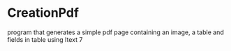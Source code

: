 # CreationPdf
program that generates a simple pdf page containing an image, a table and fields in table using Itext 7
